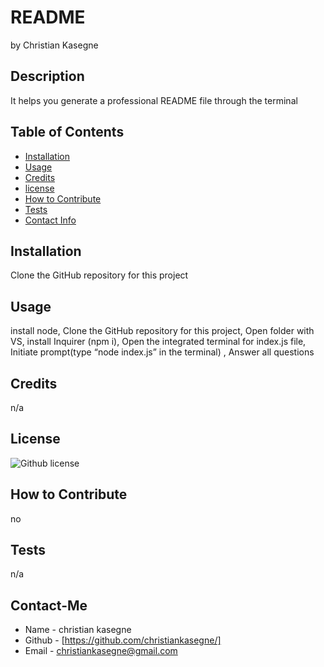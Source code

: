 # README
by Christian Kasegne

## Description
It helps you generate a professional README file through the terminal

## Table of Contents
- [Installation](#installation)
- [Usage](#usage)
- [Credits](#credits)
- [license](#license)
- [How to Contribute](#HowtoContribute)
- [Tests](#tests)
- [Contact Info](#contantInfo)

## Installation
Clone the GitHub repository for this project  

## Usage
install node, Clone the GitHub repository for this project, Open folder with VS, install Inquirer (npm i), Open the integrated terminal for index.js file, Initiate prompt(type “node index.js” in the terminal) \, Answer all questions

## Credits
n/a


## License
![Github license](https://img.shields.io/badge/license-undefined-blue.svg)

## How to Contribute
no

## Tests
n/a

## Contact-Me
- Name - christian kasegne
- Github - [https://github.com/christiankasegne/]
- Email - christiankasegne@gmail.com

